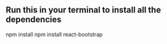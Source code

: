 ## Run this in your terminal to install all the dependencies
npm install npm install react-bootstrap 

